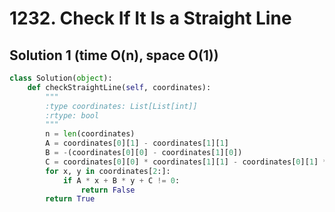 # 1232. Check If It Is a Straight Line

## Solution 1 (time O(n), space O(1))

```python
class Solution(object):
    def checkStraightLine(self, coordinates):
        """
        :type coordinates: List[List[int]]
        :rtype: bool
        """
        n = len(coordinates)
        A = coordinates[0][1] - coordinates[1][1]
        B = -(coordinates[0][0] - coordinates[1][0])
        C = coordinates[0][0] * coordinates[1][1] - coordinates[0][1] * coordinates[1][0]
        for x, y in coordinates[2:]:
            if A * x + B * y + C != 0:
                return False
        return True
```
